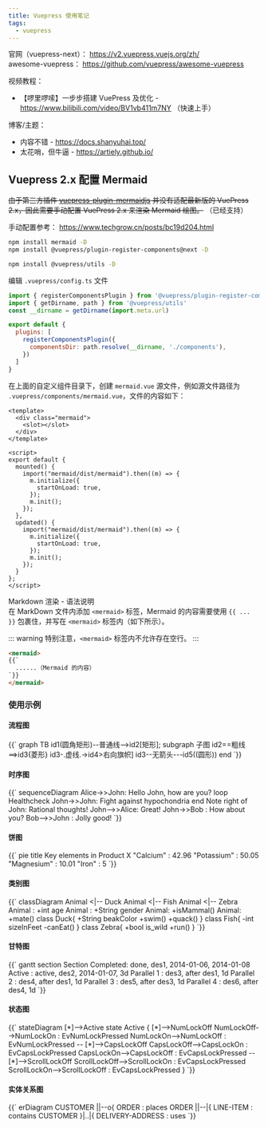 ```yaml
---
title: Vuepress 使用笔记
tags:
  - vuepress
---
```


官网（vuepress-next）： <https://v2.vuepress.vuejs.org/zh/> \
awesome-vuepress： <https://github.com/vuepress/awesome-vuepress>

视频教程：

+ 【啰里啰嗦】一步步搭建 VuePress 及优化 - <https://www.bilibili.com/video/BV1vb411m7NY> （快速上手）

博客/主题：

+ 内容不错 - <https://docs.shanyuhai.top/>
+ 太花哨，但牛逼 - <https://artiely.github.io/>

## Vuepress 2.x 配置 Mermaid

~~由于第三方插件 [vuepress-plugin-mermaidjs](https://github.com/eFrane/vuepress-plugin-mermaidjs) 并没有适配最新版的 VuePress 2.x，因此需要手动配置 VuePress 2.x 来渲染 Mermaid 绘图。~~ （已经支持）

手动配置参考： <https://www.techgrow.cn/posts/bc19d204.html>

```bash
npm install mermaid -D
npm install @vuepress/plugin-register-components@next -D
```

```bash
npm install @vuepress/utils -D
```

编辑 `.vuepress/config.ts` 文件

```js
import { registerComponentsPlugin } from '@vuepress/plugin-register-components'
import { getDirname, path } from '@vuepress/utils'
const __dirname = getDirname(import.meta.url)

export default {
  plugins: [
    registerComponentsPlugin({
      componentsDir: path.resolve(__dirname, './components'),
    })
  ]
}
```

在上面的自定义组件目录下，创建 `mermaid.vue` 源文件，例如源文件路径为 `.vuepress/components/mermaid.vue`，文件的内容如下：

```vue
<template>
  <div class="mermaid">
    <slot></slot>
  </div>
</template>

<script>
export default {
  mounted() {
    import("mermaid/dist/mermaid").then((m) => {
      m.initialize({
        startOnLoad: true,
      });
      m.init();
    });
  },
  updated() {
    import("mermaid/dist/mermaid").then((m) => {
      m.initialize({
        startOnLoad: true,
      });
      m.init();
    });
  }
};
</script>
```

Markdown 渲染 - 语法说明 \
在 MarkDown 文件内添加 `<mermaid>` 标签，Mermaid 的内容需要使用 `{{ ... }}` 包裹住，并写在 `<mermaid>` 标签内（如下所示）。

::: warning
特别注意，`<mermaid>` 标签内不允许存在空行。
:::

```md
<mermaid>
{{`
  ......（Mermaid 的内容）
`}}
</mermaid>
```

### 使用示例

#### 流程图

<mermaid>
{{`
graph TB
  id1(圆角矩形)--普通线-->id2[矩形];
  subgraph 子图
   id2==粗线==>id3{菱形}
   id3-.虚线.->id4>右向旗帜]
   id3--无箭头---id5((圆形))
  end
`}}
</mermaid>

#### 时序图

<mermaid>
{{`
sequenceDiagram
Alice->>John: Hello John, how are you?
loop Healthcheck
    John->>John: Fight against hypochondria
end
Note right of John: Rational thoughts!
     John-->>Alice: Great!
     John->>Bob   : How about you?
     Bob-->>John  : Jolly good!
`}}
</mermaid>

#### 饼图

<mermaid>
{{`
pie
  title Key elements in Product X
  "Calcium" : 42.96
  "Potassium" : 50.05
  "Magnesium" : 10.01
  "Iron" :  5
`}}
</mermaid>

#### 类别图

<mermaid>
{{`
classDiagram
     Animal <|-- Duck
     Animal <|-- Fish
     Animal <|-- Zebra
     Animal : +int age
     Animal : +String gender
     Animal: +isMammal()
     Animal: +mate()
     class Duck{
         +String beakColor
         +swim()
         +quack()
     }
     class Fish{
         -int sizeInFeet
         -canEat()
     }
     class Zebra{
         +bool is_wild
         +run()
     }
`}}
</mermaid>

#### 甘特图

<mermaid>
{{`
gantt
section Section
          Completed: done,   des1,       2014-01-06, 2014-01-08
          Active   : active, des2,       2014-01-07, 3d
         Parallel 1        : des3,   after des1, 1d
         Parallel 2        : des4,   after des1, 1d
         Parallel 3        : des5,   after des3, 1d
         Parallel 4        : des6,   after des4, 1d
`}}
</mermaid>

#### 状态图

<mermaid>
{{`
stateDiagram
    [*]-->Active
    state Active {
        [*]-->NumLockOff
        NumLockOff-->NumLockOn : EvNumLockPressed
        NumLockOn-->NumLockOff : EvNumLockPressed
        --
        [*]-->CapsLockOff
        CapsLockOff-->CapsLockOn : EvCapsLockPressed
        CapsLockOn-->CapsLockOff : EvCapsLockPressed
        --
        [*]-->ScrollLockOff
        ScrollLockOff-->ScrollLockOn : EvCapsLockPressed
        ScrollLockOn-->ScrollLockOff : EvCapsLockPressed
    }
`}}
</mermaid>

#### 实体关系图

<mermaid>
{{`
erDiagram
    CUSTOMER ||--o{ ORDER : places
    ORDER ||--|{ LINE-ITEM : contains
    CUSTOMER }|..|{ DELIVERY-ADDRESS : uses
`}}
</mermaid>
